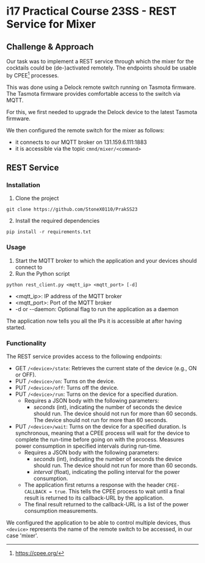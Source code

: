 # i17 Practical Course 23SS - REST Service for Mixer
## Challenge & Approach
Our task was to implement a REST service through which the mixer for the cocktails could be (de-)activated remotely.
The endpoints should be usable by CPEE[^1] processes.
[^1]: https://cpee.org/

This was done using a Delock remote switch running on Tasmota firmware.
The Tasmota firmware provides comfortable access to the switch via MQTT.

For this, we first needed to upgrade the Delock device to the latest Tasmota firmware.

We then configured the remote switch for the mixer as follows:
- it connects to our MQTT broker on 131.159.6.111:1883
- it is accessible via the topic `cmnd/mixer/<command>`

## REST Service
### Installation
1. Clone the project
```
git clone https://github.com/StoneX0110/PrakSS23
```
2. Install the required dependencies
```
pip install -r requirements.txt
```
### Usage
1. Start the MQTT broker to which the application and your devices should connect to
2. Run the Python script
```
python rest_client.py <mqtt_ip> <mqtt_port> [-d]
```
- <mqtt_ip>: IP address of the MQTT broker
- <mqtt_port>: Port of the MQTT broker
- -d or --daemon: Optional flag to run the application as a daemon
  
The application now tells you all the IPs it is accessible at after having started.

### Functionality
The REST service provides access to the following endpoints:
- GET `/<device>/state`: Retrieves the current state of the device (e.g., ON or OFF).
- PUT `/<device>/on`: Turns on the device.
- PUT `/<device>/off`: Turns off the device.
- PUT `/<device>/run`: Turns on the device for a specified duration.
  - Requires a JSON body with the following parameters:
      - *seconds* (int), indicating the number of seconds the device should run.
      The device should not run for more than 60 seconds.  The device should not run for more than 60 seconds.
- PUT `/<device>/wait`: Turns on the device for a specified duration. Is synchronous, meaning that a CPEE process will wait for the device to complete the run-time before going on with the process.
  Measures power consumption in specified intervals during run-time.
  - Requires a JSON body with the following parameters:
    - *seconds* (int), indicating the number of seconds the device should run.
    The device should not run for more than 60 seconds.
    - *interval* (float), indicating the polling interval for the power consumption.
  - The application first returns a response with the header `CPEE-CALLBACK = true`. This tells the CPEE process to wait until a final result is returned to its callback-URL by the application.
  - The final result returned to the callback-URL is a list of the power consumption measurements.

We configured the application to be able to control multiple devices, thus `<device>` represents the name of the remote switch to be accessed, in our case 'mixer'.
